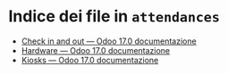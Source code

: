 # Indice dei file in `attendances`

- [Check in and out — Odoo 17.0 documentazione](./check_in_check_out.md)
- [Hardware — Odoo 17.0 documentazione](./hardware.md)
- [Kiosks — Odoo 17.0 documentazione](./kiosks.md)
